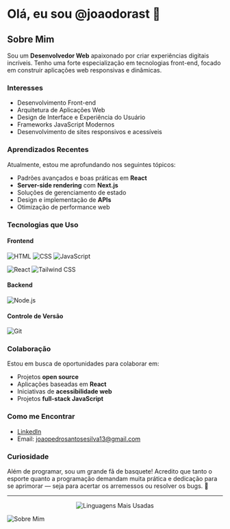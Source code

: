 # Olá, eu sou @joaodorast 👋

## Sobre Mim
Sou um **Desenvolvedor Web** apaixonado por criar experiências digitais incríveis. Tenho uma forte especialização em tecnologias front-end, focado em construir aplicações web responsivas e dinâmicas.

### Interesses
- Desenvolvimento Front-end
- Arquitetura de Aplicações Web
- Design de Interface e Experiência do Usuário
- Frameworks JavaScript Modernos
- Desenvolvimento de sites responsivos e acessíveis

### Aprendizados Recentes
Atualmente, estou me aprofundando nos seguintes tópicos:
- Padrões avançados e boas práticas em **React**
- **Server-side rendering** com **Next.js**
- Soluções de gerenciamento de estado
- Design e implementação de **APIs**
- Otimização de performance web

### Tecnologias que Uso
#### Frontend
![HTML](https://img.shields.io/badge/HTML5-E34F26?style=flat&logo=html5&logoColor=ffffff)
![CSS](https://img.shields.io/badge/CSS3-1572B6?style=flat&logo=css3&logoColor=ffffff)
![JavaScript](https://img.shields.io/badge/JavaScript-F7DF1E?style=flat&logo=javascript&logoColor=000000)

![React](https://img.shields.io/badge/React-61DAFB?style=flat&logo=react&logoColor=000000)
![Tailwind CSS](https://img.shields.io/badge/TailwindCSS-06B6D4?style=flat&logo=tailwind-css&logoColor=ffffff)

#### Backend
![Node.js](https://img.shields.io/badge/Node.js-339933?style=flat&logo=node.js&logoColor=ffffff)

#### Controle de Versão
![Git](https://img.shields.io/badge/Git-F05032?style=flat&logo=git&logoColor=ffffff)

### Colaboração
Estou em busca de oportunidades para colaborar em:
- Projetos **open source**
- Aplicações baseadas em **React**
- Iniciativas de **acessibilidade web**
- Projetos **full-stack JavaScript**

### Como me Encontrar
- [LinkedIn](https://www.linkedin.com/in/jo%C3%A3o-pedro-santos-e-silva-12b037331/)
- Email: [joaopedrosantosesilva13@gmail.com](mailto:joaopedrosantosesilva13@gmail.com)

### Curiosidade
Além de programar, sou um grande fã de basquete! Acredito que tanto o esporte quanto a programação demandam muita prática e dedicação para se aprimorar — seja para acertar os arremessos ou resolver os bugs. 🏀

---

<div align="center">
  <img src="https://github-readme-stats.vercel.app/api/top-langs/?username=joaodorast&layout=compact&theme=dark" alt="Linguagens Mais Usadas" />
</div>

![Sobre Mim](https://raw.githubusercontent.com/7oSkaaa/7oSkaaa/main/Images/about_me.gif)

